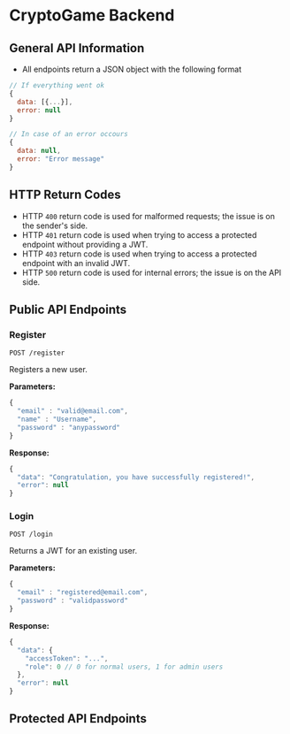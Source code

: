 # CryptoGame Backend

## General API Information
* All endpoints return a JSON object with the following format

```javascript
// If everything went ok
{
  data: [{...}],
  error: null
}

// In case of an error occours
{
  data: null,
  error: "Error message"
}
```

## HTTP Return Codes
* HTTP `400` return code is used for malformed requests; the issue is on the sender's side.
* HTTP `401` return code is used when trying to access a protected endpoint without providing a JWT.
* HTTP `403` return code is used when trying to access a protected endpoint with an invalid JWT.
* HTTP `500` return code is used for internal errors; the issue is on the API side.

## Public API Endpoints

### Register

```
POST /register
```

Registers a new user.

**Parameters:**

```javascript
{
  "email" : "valid@email.com",
  "name" : "Username",
  "password" : "anypassword"
}
```

**Response:**

```javascript
{
  "data": "Congratulation, you have successfully registered!",
  "error": null
}
```

### Login

```
POST /login
```

Returns a JWT for an existing user.

**Parameters:**

```javascript
{
  "email" : "registered@email.com",
  "password" : "validpassword"
}
```

**Response:**

```javascript
{
  "data": {
    "accessToken": "...",
    "role": 0 // 0 for normal users, 1 for admin users
  },
  "error": null
}
```

## Protected API Endpoints
